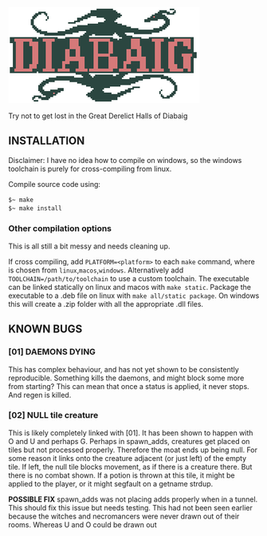![logo](docs/images/logo.png)

Try not to get lost in the Great Derelict Halls of Diabaig

## INSTALLATION

Disclaimer: I have no idea how to compile on windows, so the windows toolchain is purely for cross-compiling from linux.

Compile source code using:

```bash
$~ make
$~ make install
```

### Other compilation options

This is all still a bit messy and needs cleaning up.

If cross compiling, add `PLATFORM=<platform>` to each `make` command, where <platform> is chosen from `linux`,`macos`,`windows`. Alternatively add `TOOLCHAIN=/path/to/toolchain` to use a custom toolchain.
The executable can be linked statically on linux and macos with `make static`.
Package the executable to a .deb file on linux with `make all/static package`. On windows this will create a .zip folder with all the appropriate .dll files.

## KNOWN BUGS

### [01] DAEMONS DYING

This has complex behaviour, and has not yet shown to be consistently reproducible.
Something kills the daemons, and might block some more from starting?
This can mean that once a status is applied, it never stops. And regen is killed.

### [02] NULL tile creature

This is likely completely linked with [01]. It has been shown to happen with O and U and perhaps G. 
Perhaps in spawn_adds, creatures get placed on tiles but not processed properly. Therefore the moat ends up being null. For some reason it links onto the creature adjacent (or just left) of the empty tile.
If left, the null tile blocks movement, as if there is a creature there. But there is no combat shown.  If a potion is thrown at this tile, it might be applied to the player, or it might segfault on a getname strdup.

**POSSIBLE FIX** spawn_adds was not placing adds properly when in a tunnel. This should fix this issue but needs testing.
This had not been seen earlier because the witches and necromancers were never drawn out of their rooms. Whereas U and O could be drawn out
